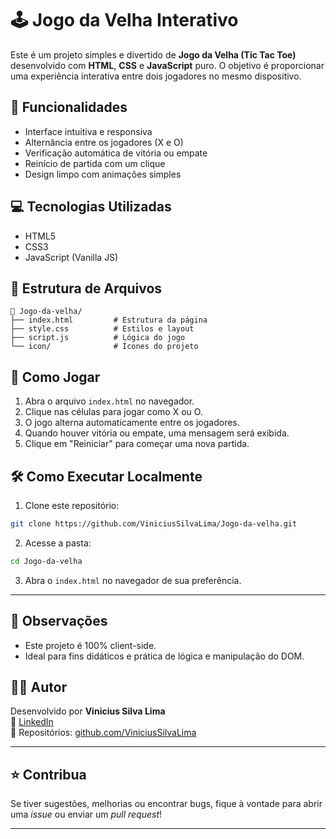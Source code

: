 # 🕹️ Jogo da Velha Interativo

Este é um projeto simples e divertido de **Jogo da Velha (Tic Tac Toe)** desenvolvido com **HTML**, **CSS** e **JavaScript** puro. O objetivo é proporcionar uma experiência interativa entre dois jogadores no mesmo dispositivo.

## 🚀 Funcionalidades

- Interface intuitiva e responsiva
- Alternância entre os jogadores (X e O)
- Verificação automática de vitória ou empate
- Reinício de partida com um clique
- Design limpo com animações simples

## 💻 Tecnologias Utilizadas

- HTML5
- CSS3
- JavaScript (Vanilla JS)

## 📁 Estrutura de Arquivos

```
📁 Jogo-da-velha/
├── index.html         # Estrutura da página
├── style.css          # Estilos e layout
├── script.js          # Lógica do jogo
└── icon/              # Ícones do projeto
```
## 🧠 Como Jogar

1. Abra o arquivo `index.html` no navegador.
2. Clique nas células para jogar como X ou O.
3. O jogo alterna automaticamente entre os jogadores.
4. Quando houver vitória ou empate, uma mensagem será exibida.
5. Clique em "Reiniciar" para começar uma nova partida.

## 🛠️ Como Executar Localmente

1. Clone este repositório:
```bash
git clone https://github.com/ViniciusSilvaLima/Jogo-da-velha.git
```

2. Acesse a pasta:
```bash
cd Jogo-da-velha
```

3. Abra o `index.html` no navegador de sua preferência.

---

## 📌 Observações

- Este projeto é 100% client-side.
- Ideal para fins didáticos e prática de lógica e manipulação do DOM.

## 👨‍💻 Autor

Desenvolvido por **Vinicius Silva Lima**  
📧 [LinkedIn](https://www.linkedin.com/in/vinicius-silva-lima/)  
📂 Repositórios: [github.com/ViniciusSilvaLima](https://github.com/ViniciusSilvaLima)

---

## ⭐ Contribua

Se tiver sugestões, melhorias ou encontrar bugs, fique à vontade para abrir uma *issue* ou enviar um *pull request*!

---
